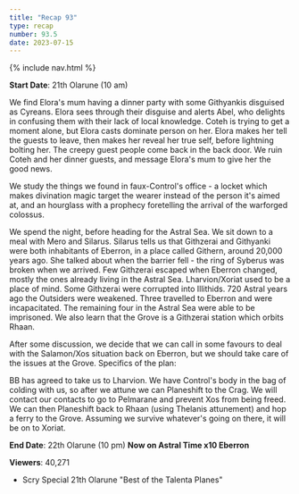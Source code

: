 ```yaml
---
title: "Recap 93"
type: recap
number: 93.5
date: 2023-07-15
---
```


{% include nav.html %}

**Start Date**: 21th Olarune (10 am)

We find Elora's mum having a dinner party with some Githyankis disguised as Cyreans. Elora sees through their disguise and alerts Abel, who delights in confusing them with their lack of local knowledge. Coteh is trying to get a moment alone, but Elora casts dominate person on her. Elora makes her tell the guests to leave, then makes her reveal her true self, before lightning bolting her. The creepy guest people come back in the back door. We ruin Coteh and her dinner guests, and message Elora's mum to give her the good news.

We study the things we found in faux-Control's office - a locket which makes divination magic target the wearer instead of the person it's aimed at, and an hourglass with a prophecy foretelling the arrival of the warforged colossus.

We spend the night, before heading for the Astral Sea. We sit down to a meal with Mero and Silarus. Silarus tells us that Githzerai and Githyanki were both inhabitants of Eberron, in a place called Githern, around 20,000 years ago. She talked about when the barrier fell - the ring of Syberus was broken when we arrived. Few Githzerai escaped when Eberron changed, mostly the ones already living in the Astral Sea. Lharvion/Xoriat used to be a place of mind. Some Githzerai were corrupted into Illithids. 720 Astral years ago the Outsiders were weakened. Three travelled to Eberron and were incapacitated. The remaining four in the Astral Sea were able to be imprisoned. We also learn that the Grove is a Githzerai station which orbits Rhaan.

After some discussion, we decide that we can call in some favours to deal with the Salamon/Xos situation back on Eberron, but we should take care of the issues at the Grove. Specifics of the plan:

BB has agreed to take us to Lharvion. We have Control's body in the bag of colding with us, so after we attune we can Planeshift to the Crag. We will contact our contacts to go to Pelmarane and prevent Xos from being freed. We can then Planeshift back to Rhaan (using Thelanis attunement) and hop a ferry to the Grove. Assuming we survive whatever's going on there, it will be on to Xoriat.

**End Date**: 22th Olarune (10 pm) **Now on Astral Time x10 Eberron**

**Viewers**: 40,271
- Scry Special 21th Olarune "Best of the Talenta Planes"
